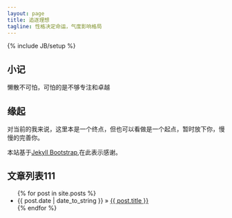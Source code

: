 ```yaml
---
layout: page
title: 追逐理想
tagline: 性格决定命运，气度影响格局
---
```

{% include JB/setup %}

## 小记

懒散不可怕，可怕的是不够专注和卓越

## 缘起

对当前的我来说，这里本是一个终点，但也可以看做是一个起点，暂时放下你，慢慢的完善你。

本站基于[Jekyll Bootstrap](http://jekyllbootstrap.com),在此表示感谢。

    
## 文章列表111


<ul class="posts">
  {% for post in site.posts %}
    <li><span>{{ post.date | date_to_string }}</span> &raquo; <a href="{{ BASE_PATH }}{{ post.url }}">{{ post.title }}</a></li>
  {% endfor %}
</ul>